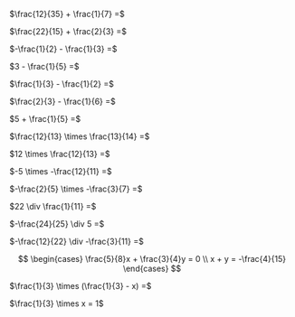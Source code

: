 $\frac{12}{35} + \frac{1}{7} =$

$\frac{22}{15} + \frac{2}{3} =$

$-\frac{1}{2} - \frac{1}{3} =$

$3 - \frac{1}{5} =$

$\frac{1}{3} - \frac{1}{2} =$

$\frac{2}{3} - \frac{1}{6} =$

$5 + \frac{1}{5} =$

$\frac{12}{13} \times \frac{13}{14} =$

$12 \times \frac{12}{13} =$

$-5 \times -\frac{12}{11} =$

$-\frac{2}{5} \times -\frac{3}{7} =$

$22 \div \frac{1}{11} =$

$-\frac{24}{25} \div 5 =$

$-\frac{12}{22} \div -\frac{3}{11} =$

$$
\begin{cases}
    \frac{5}{8}x + \frac{3}{4}y = 0 \\
    x + y = -\frac{4}{15}
\end{cases}
$$

$\frac{1}{3} \times (\frac{1}{3} - x) =$

$\frac{1}{3} \times x = 1$
